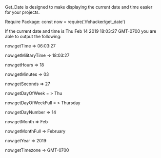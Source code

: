 Get_Date is designed to make displaying the current date and time easier for your projects.

Require Package:
const now = require('/fxhacker/get_date')


If the current date and time is Thu Feb 14 2019 18:03:27 GMT-0700 you are able to output the following:

now.getTime => 06:03:27

now.getMilitaryTime => 18:03:27

now.getHours => 18

now.getMinutes => 03

now.getSeconds => 27

now.getDayOfWeek = > Thu

now.getDayOfWeekFull = > Thursday

now.getDayNumber => 14

now.getMonth => Feb

now.getMonthFull => February

now.getYear => 2019

now.getTimezone => GMT-0700

